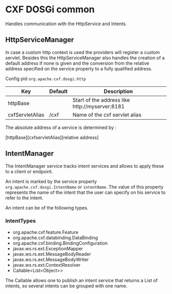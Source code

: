 # CXF DOSGi common

Handles communication with the HttpService and Intents.

## HttpServiceManager

In case a custom http context is used the providers will register a custom servlet.
Besides this the HttpServiceManager also handles the creation of a default address if none is given and the conversion from the relative address specified on the service property to a fully qualified address.

Config pid `org.apache.cxf.dosgi.http`

Key             | Default | Description
----------------|---------|------------
httpBase        |         | Start of the address like http://myserver:8181
cxfServletAlias | /cxf    | Name of the cxf servlet alias

The absolute address of a service is determined by :

\[httpBase\]\[cxfservletAlias\]\[relative address\]

## IntentManager

The IntentManager service tracks intent services and allows to apply these to a client or endpoint.

An intent is marked by the service property `org.apache.cxf.dosgi.IntentName` or `intentName`. The value of this property represents the name of the intent that the user can specify on his service to refer to the intent.

An intent can be of the following types.

### IntentTypes

* org.apache.cxf.feature.Feature
* org.apache.cxf.databinding.DataBinding
* org.apache.cxf.binding.BindingConfiguration
* javax.ws.rs.ext.ExceptionMapper
* javax.ws.rs.ext.MessageBodyReader
* javax.ws.rs.ext.MessageBodyWriter
* javax.ws.rs.ext.ContextResolver
* Callable\<List\<Object\>\>

The Callable allows one to publish an intent service that returns a List of intents, so several intents can be grouped with one name.
